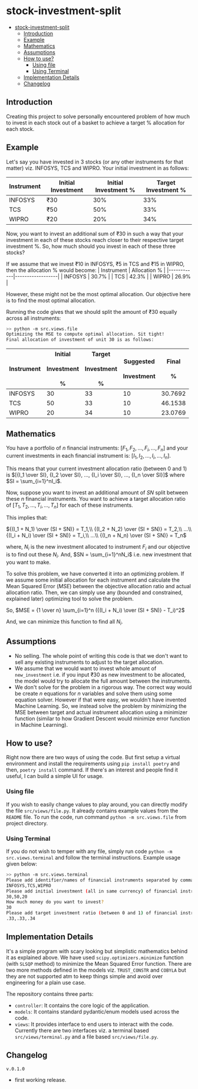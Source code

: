 
# stock-investment-split

- [stock-investment-split](#stock-investment-split)
  - [Introduction](#introduction)
  - [Example](#example)
  - [Mathematics](#mathematics)
  - [Assumptions](#assumptions)
  - [How to use?](#how-to-use)
    - [Using file](#using-file)
    - [Using Terminal](#using-terminal)
  - [Implementation Details](#implementation-details)
  - [Changelog](#changelog)

## Introduction

Creating this project to solve personally encountered problem of how much to invest in
each stock out of a basket to achieve a target % allocation for each stock.

## Example

Let's say you have invested in 3 stocks (or any other instruments for that matter) viz.
INFOSYS, TCS and WIPRO. Your initial investment in as follows:

| Instrument | Initial Investment | Initial Investment % | Target Investment % |
|------------|--------------------|--------------------------|-------------------------|
| INFOSYS    | ₹30                 | 30%                      | 33%                     |
| TCS        | ₹50                 | 50%                      | 33%                     |
| WIPRO      | ₹20                 | 20%                      | 34%                     |

Now, you want to invest an additional sum of $₹30$ in such a way that your investment in
each of these stocks reach closer to their respective target investment %. So, how
much should you invest in each of these three stocks?

If we assume that we invest $₹10$ in INFOSYS, $₹5$ in TCS and $₹15$ in WIPRO, then the
allocation % would become:
| Instrument | Allocation % |
|------------|------------------|
| INFOSYS    | 30.7%            |
| TCS        | 42.3%            |
| WIPRO      | 26.9%            |

However, these might not be the most optimal allocation. Our objective here is to find
the most optimal allocation.

Running the code gives that we should split the amount of $₹30$ equally across all
instruments:

```bash
>> python -m src.views.file
Optimizing the MSE to compute optimal allocation. Sit tight!
Final allocation of investment of unit 30 is as follows:
```

| Instrument | Initial<br> <br>Investment<br> <br>% | Target<br> <br>Investment<br> <br>% | Suggested<br> <br>Investment | Final<br> <br>% |
|------------|--------------------------------------|-------------------------------------|------------------------------|-----------------|
| INFOSYS    | 30                                   | 33                                  | 10                           | 30.7692         |
| TCS        | 50                                   | 33                                  | 10                           | 46.1538         |
| WIPRO      | 20                                   | 34                                  | 10                           | 23.0769         |

## Mathematics

You have a portfolio of $n$ financial instruments: $[F_1, F_2,
..., F_i, ..., F_n]$ and your current investments in each
financial instrument is: $[I_1, I_2,..., I_i, ..., I_n]$.

This means that your current investment allocation ratio (between $0$ and $1$) is $[{I_1
\over SI}, {I_2 \over SI}, ..., {I_i \over SI}, ..., {I_n \over SI}]$ where $SI =
\sum_{i=1}^nI_i$.

Now, suppose you want to invest an additional amount of $SN$ split between these $n$
financial instruments. You want to achieve a target allocation ratio of $[T_1, T_2,
..., T_i, ..., T_n]$ for each of
these instruments.

This implies that:

${(I_1 + N_1) \over (SI + SN)} = T_1,\\ {(I_2 + N_2) \over (SI + SN)} = T_2,\\ ...\\
{(I_i + N_i) \over (SI + SN)} = T_i,\\ ...\\ {(I_n + N_n) \over (SI + SN)} = T_n$

where, $N_i$ is the new investment allocated to instrument $F_i$ and our objective is to
find out these $N_i$. And, $SN = \sum_{i=1}^nN_i$ i.e. new investment that you want to
make.

To solve this problem, we have converted it into an optimizing problem. If we assume
some initial allocation for each instrument and calculate the Mean Squared Error ($MSE$)
between the objective allocation ratio and actual allocation ratio. Then, we can simply
use any (bounded and constrained, explained later) optimizing tool to solve the problem.

So,
$MSE = {1 \over n} \sum_{i=1}^n ({(I_i + N_i) \over (SI + SN)} - T_i)^2$

And, we can minimize this function to find all $N_i$.

## Assumptions

- No selling. The whole point of writing this code is that we don't want to sell any
  existing instruments to adjust to the target allocation.
- We assume that we would want to invest whole amount of `new_investment` i.e. if you
  input $₹30$ as new investment to be allocated, the model would try to allocate the
  full amount between the instruments.
- We don't solve for the problem in a rigorous way. The correct way would be create $n$
  equations for $n$ variables and solve them using some equation solver. However if that
  were easy, we wouldn't have invented Machine Learning. So, we instead solve the
  problem by minimizing the MSE between target and actual instrument allocation using a
  minimizer function (similar to how Gradient Descent would minimize error function in
  Machine Learning).

## How to use?

Right now there are two ways of using the code. But first setup a virtual environment
and install the requirements using `pip install poetry` and then, `poetry install`
command. If there's an interest and people find it useful, I can build a simple UI for
usage.

### Using file

If you wish to easily change values to play around, you can directly modify the file
`src/views/file.py`. It already contains example values from the `README` file. To run
the code, run command `python -m src.views.file` from project directory.

### Using Terminal

If you do not wish to temper with any file, simply run code `python -m
src.views.terminal` and follow the terminal instructions. Example usage given below:

```bash
>> python -m src.views.terminal
Please add identifier/names of financial instruments separated by comma(,)
INFOSYS,TCS,WIPRO
Please add initial investment (all in same currency) of financial instruments separated by comma(,)
30,50,20
How much money do you want to invest?
30
Please add target investment ratio (between 0 and 1) of financial instruments separated by comma(,)
.33,.33,.34
```

## Implementation Details

It's a simple program with scary looking but simplistic mathematics behind it as
explained above. We have used `scipy.optimizers.minimize` function (with `SLSQP` method)
to minimize the Mean Squared Error function. There are two more methods defined in the
models viz. `TRUST_CONSTR` and `COBYLA` but they are not supported atm to keep things
simple and avoid over engineering for a plain use case.

The repository contains three parts:

- `controller`: It contains the core logic of the application.
- `models`: It contains standard pydantic/enum models used across the code.
- `views`: It provides interface to end users to interact with the code. Currently there
  are two interfaces viz. a terminal based `src/views/terminal.py` and a file based
  `src/views/file.py`.

## Changelog

`v.0.1.0`

- first working release.

